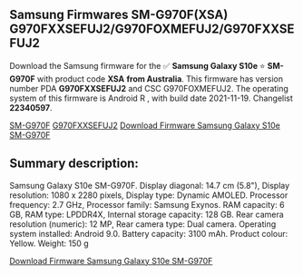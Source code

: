<h2>Samsung Firmwares SM-G970F(XSA) G970FXXSEFUJ2/G970FOXMEFUJ2/G970FXXSEFUJ2</h2>
Download the Samsung firmware for the ✅ <strong>Samsung Galaxy S10e </strong> ⭐ <strong>SM-G970F</strong> with product code <strong>XSA</strong> <strong> from Australia</strong>. This firmware has version number PDA <strong>G970FXXSEFUJ2</strong> and CSC G970FOXMEFUJ2. The operating system of this firmware is Android R , with build date 2021-11-19. Changelist <strong>22340597</strong>.


[SM-G970F](https://samfirm.shop/samsung/model/SM-G970F)
[G970FXXSEFUJ2](https://samfirm.shop/samsung/pda/G970FXXSEFUJ2)
[Download Firmware Samsung Galaxy S10e SM-G970F](https://samfirm.shop/samsung/firmware/475969)
<h2>Summary description:</h2>
<p>Samsung Galaxy S10e SM-G970F. Display diagonal: 14.7 cm (5.8"), Display resolution: 1080 x 2280 pixels, Display type: Dynamic AMOLED. Processor frequency: 2.7 GHz, Processor family: Samsung Exynos. RAM capacity: 6 GB, RAM type: LPDDR4X, Internal storage capacity: 128 GB. Rear camera resolution (numeric): 12 MP, Rear camera type: Dual camera. Operating system installed: Android 9.0. Battery capacity: 3100 mAh. Product colour: Yellow. Weight: 150 g</p>


[Download Firmware Samsung Galaxy S10e SM-G970F](https://samfirm.shop/samsung/firmware/475969)
